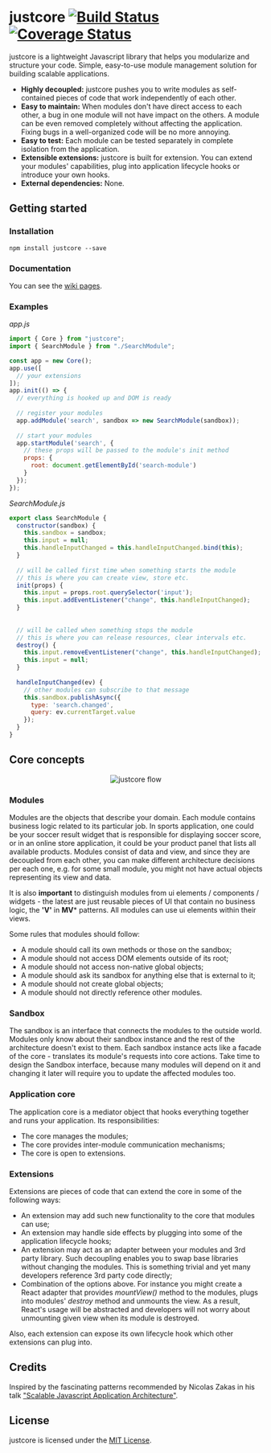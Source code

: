 # justcore [![Build Status](https://travis-ci.org/valentin-lozev/justcore.svg?branch=master)](https://travis-ci.org/valentin-lozev/justcore) [![Coverage Status](https://coveralls.io/repos/github/valentin-lozev/justcore/badge.svg?branch=master)](https://coveralls.io/github/valentin-lozev/justcore?branch=master)

justcore is a lightweight Javascript library that helps you modularize and structure your code. Simple, easy-to-use module management solution for building scalable applications.

* **Highly decoupled:** justcore pushes you to write modules as self-contained pieces of code that work independently of each other.
* **Easy to maintain:** When modules don't have direct access to each other, a bug in one module will not have impact on the others. A module can be even removed completely without affecting the application. Fixing bugs in a well-organized code will be no more annoying.
* **Easy to test:** Each module can be tested separately in complete isolation from the application.
* **Extensible extensions:** justcore is built for extension. You can extend your modules' capabilities, plug into application lifecycle hooks or introduce your own hooks.
* **External dependencies:** None.

## Getting started

### Installation

`npm install justcore --save`

### Documentation

You can see the [wiki pages](https://github.com/valentin-lozev/justcore/wiki).

### Examples

*app.js*
```javascript
import { Core } from "justcore";
import { SearchModule } from "./SearchModule";

const app = new Core();
app.use([
  // your extensions
]);
app.init(() => {
  // everything is hooked up and DOM is ready
  
  // register your modules
  app.addModule('search', sandbox => new SearchModule(sandbox));
  
  // start your modules
  app.startModule('search', {
    // these props will be passed to the module's init method
    props: {
      root: document.getElementById('search-module')
    }
  });
});
```
*SearchModule.js*
```javascript
export class SearchModule {
  constructor(sandbox) {
    this.sandbox = sandbox;
    this.input = null;
    this.handleInputChanged = this.handleInputChanged.bind(this);
  }
  
  // will be called first time when something starts the module
  // this is where you can create view, store etc.
  init(props) {
    this.input = props.root.querySelector('input');
    this.input.addEventListener("change", this.handleInputChanged);
  }
  
  
  // will be called when something stops the module
  // this is where you can release resources, clear intervals etc.
  destroy() {
    this.input.removeEventListener("change", this.handleInputChanged);
    this.input = null;
  }
  
  handleInputChanged(ev) {
    // other modules can subscribe to that message
    this.sandbox.publishAsync({
      type: 'search.changed',
      query: ev.currentTarget.value
    });
  }
}
```

## Core concepts

<p align="center">
  <img alt="justcore flow" src="https://github.com/valentin-lozev/justcore/blob/master/docs/justcore-diagram.png" />
</p>

### Modules

Modules are the objects that describe your domain. Each module contains business logic related to its particular job. In sports application, one could be your soccer result widget that is responsible for displaying soccer score, or in an online store application, it could be your product panel that lists all available products. Modules consist of data and view, and since they are decoupled from each other, you can make different architecture decisions per each one, е.g. for some small module, you might not have actual objects representing its view and data.

It is also **important** to distinguish modules from ui elements / components / widgets - the latest are just reusable pieces of UI that contain no business logic, the **'V'** in **MV*** patterns. All modules can use ui elements within their views.

Some rules that modules should follow:
* A module should call its own methods or those on the sandbox;
* A module should not access DOM elements outside of its root;
* A module should not access non-native global objects;
* A module should ask its sandbox for anything else that is external to it;
* A module should not create global objects;
* A module should not directly reference other modules.

### Sandbox

The sandbox is an interface that connects the modules to the outside world. Modules only know about their sandbox instance and the rest of the architecture doesn't exist to them. Each sandbox instance acts like a facade of the core - translates its module's requests into core actions. Take time to design the Sandbox interface, because many modules will depend on it and changing it later will require you to update the affected modules too.

### Application core

The application core is a mediator object that hooks everything together and runs your application. Its responsibilities:
* The core manages the modules;
* The core provides inter-module communication mechanisms;
* The core is open to extensions.

### Extensions

Extensions are pieces of code that can extend the core in some of the following ways:
* An extension may add such new functionality to the core that modules can use;
* An extension may handle side effects by plugging into some of the application lifecycle hooks;
* An extension may act as an adapter between your modules and 3rd party library. Such decoupling enables you to swap base libraries without changing the modules. This is something trivial and yet many developers reference 3rd party code directly;
* Combination of the options above. For instance you might create a React adapter that provides *mountView()* method to the modules, plugs into modules' *destroy* method and unmounts the view. As a result, React's usage will be abstracted and developers will not worry about unmounting given view when its module is destroyed.

Also, each extension can expose its own lifecycle hook which other extensions can plug into.

## Credits

Inspired by the fascinating patterns recommended by Nicolas Zakas in his talk ["Scalable Javascript Application Architecture"](https://www.youtube.com/watch?v=mKouqShWI4o).

## License

justcore is licensed under the [MIT License](https://github.com/valentin-lozev/justcore/blob/master/LICENSE).
